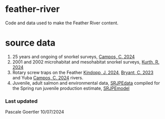 # feather-river
Code and data used to make the Feather River content.

# source data
1. 25 years and ongoing of snorkel surveys, [Campos, C. 2024](https://portal.edirepository.org/nis/mapbrowse?packageid=edi.1764.1)
2. 2001 and 2002 microhabitat and mesohabitat snorkel surveys, [Kurth, R. 2024](https://portal.edirepository.org/nis/mapbrowse?packageid=edi.1705.2)
3. Rotary screw traps on the Feather [Kindopp, J. 2024](https://portal.edirepository.org/nis/mapbrowse?packageid=edi.1239.13), [Bryant, C. 2023](https://portal.edirepository.org/nis/mapbrowse?packageid=edi.1500.2) and Yuba [Campos, C. 2024](https://portal.edirepository.org/nis/mapbrowse?packageid=edi.1529.11) rivers.
5. Juvenile, adult salmon and environmental data, [SRJPEdata](https://srjpe.github.io/SRJPEdata/) compiled for the Spring run juvenile production estimate, [SRJPEmodel](https://srjpe.github.io/SRJPEmodel/index.html)

### Last updated
Pascale Goertler 10/07/2024
